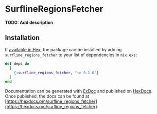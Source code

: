 # SurflineRegionsFetcher

**TODO: Add description**

## Installation

If [available in Hex](https://hex.pm/docs/publish), the package can be installed
by adding `surfline_regions_fetcher` to your list of dependencies in `mix.exs`:

```elixir
def deps do
  [
    {:surfline_regions_fetcher, "~> 0.1.0"}
  ]
end
```

Documentation can be generated with [ExDoc](https://github.com/elixir-lang/ex_doc)
and published on [HexDocs](https://hexdocs.pm). Once published, the docs can
be found at [https://hexdocs.pm/surfline_regions_fetcher](https://hexdocs.pm/surfline_regions_fetcher).

